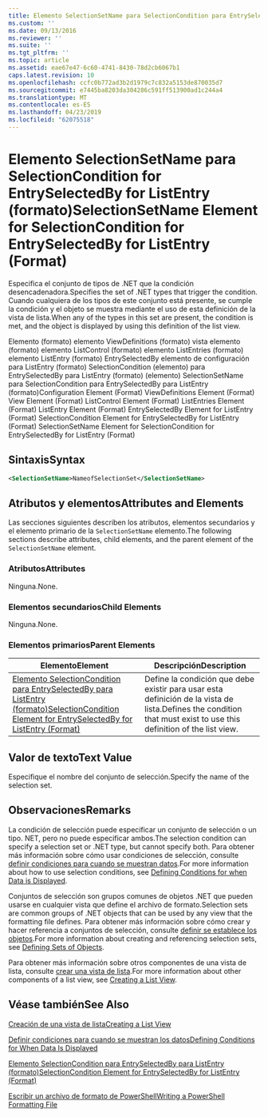 ```yaml
---
title: Elemento SelectionSetName para SelectionCondition para EntrySelectedBy para ListEntry (formato) | Microsoft Docs
ms.custom: ''
ms.date: 09/13/2016
ms.reviewer: ''
ms.suite: ''
ms.tgt_pltfrm: ''
ms.topic: article
ms.assetid: eae67e47-6c60-4741-8430-78d2cb6067b1
caps.latest.revision: 10
ms.openlocfilehash: ccfc0b772ad3b2d1979c7c832a5153de870035d7
ms.sourcegitcommit: e7445ba8203da304286c591ff513900ad1c244a4
ms.translationtype: MT
ms.contentlocale: es-ES
ms.lasthandoff: 04/23/2019
ms.locfileid: "62075518"
---
```

# <a name="selectionsetname-element-for-selectioncondition-for-entryselectedby-for-listentry-format"></a><span data-ttu-id="65b58-102">Elemento SelectionSetName para SelectionCondition for EntrySelectedBy for ListEntry (formato)</span><span class="sxs-lookup"><span data-stu-id="65b58-102">SelectionSetName Element for SelectionCondition for EntrySelectedBy for ListEntry (Format)</span></span>

<span data-ttu-id="65b58-103">Especifica el conjunto de tipos de .NET que la condición desencadenadora.</span><span class="sxs-lookup"><span data-stu-id="65b58-103">Specifies the set of .NET types that trigger the condition.</span></span> <span data-ttu-id="65b58-104">Cuando cualquiera de los tipos de este conjunto está presente, se cumple la condición y el objeto se muestra mediante el uso de esta definición de la vista de lista.</span><span class="sxs-lookup"><span data-stu-id="65b58-104">When any of the types in this set are present, the condition is met, and the object is displayed by using this definition of the list view.</span></span>

<span data-ttu-id="65b58-105">Elemento (formato) elemento ViewDefinitions (formato) vista elemento (formato) elemento ListControl (formato) elemento ListEntries (formato) elemento ListEntry (formato) EntrySelectedBy elemento de configuración para ListEntry (formato) SelectionCondition (elemento) para EntrySelectedBy para ListEntry (formato) (elemento) SelectionSetName para SelectionCondition para EntrySelectedBy para ListEntry (formato)</span><span class="sxs-lookup"><span data-stu-id="65b58-105">Configuration Element (Format) ViewDefinitions Element (Format) View Element (Format) ListControl Element (Format) ListEntries Element (Format) ListEntry Element (Format) EntrySelectedBy Element for ListEntry (Format) SelectionCondition Element for EntrySelectedBy for ListEntry (Format) SelectionSetName Element for SelectionCondition for EntrySelectedBy for ListEntry (Format)</span></span>

## <a name="syntax"></a><span data-ttu-id="65b58-106">Sintaxis</span><span class="sxs-lookup"><span data-stu-id="65b58-106">Syntax</span></span>

```xml
<SelectionSetName>NameofSelectionSet</SelectionSetName>
```

## <a name="attributes-and-elements"></a><span data-ttu-id="65b58-107">Atributos y elementos</span><span class="sxs-lookup"><span data-stu-id="65b58-107">Attributes and Elements</span></span>

<span data-ttu-id="65b58-108">Las secciones siguientes describen los atributos, elementos secundarios y el elemento primario de la `SelectionSetName` elemento.</span><span class="sxs-lookup"><span data-stu-id="65b58-108">The following sections describe attributes, child elements, and the parent element of the `SelectionSetName` element.</span></span>

### <a name="attributes"></a><span data-ttu-id="65b58-109">Atributos</span><span class="sxs-lookup"><span data-stu-id="65b58-109">Attributes</span></span>

<span data-ttu-id="65b58-110">Ninguna.</span><span class="sxs-lookup"><span data-stu-id="65b58-110">None.</span></span>

### <a name="child-elements"></a><span data-ttu-id="65b58-111">Elementos secundarios</span><span class="sxs-lookup"><span data-stu-id="65b58-111">Child Elements</span></span>

<span data-ttu-id="65b58-112">Ninguna.</span><span class="sxs-lookup"><span data-stu-id="65b58-112">None.</span></span>

### <a name="parent-elements"></a><span data-ttu-id="65b58-113">Elementos primarios</span><span class="sxs-lookup"><span data-stu-id="65b58-113">Parent Elements</span></span>

|<span data-ttu-id="65b58-114">Elemento</span><span class="sxs-lookup"><span data-stu-id="65b58-114">Element</span></span>|<span data-ttu-id="65b58-115">Descripción</span><span class="sxs-lookup"><span data-stu-id="65b58-115">Description</span></span>|
|-------------|-----------------|
|[<span data-ttu-id="65b58-116">Elemento SelectionCondition para EntrySelectedBy para ListEntry (formato)</span><span class="sxs-lookup"><span data-stu-id="65b58-116">SelectionCondition Element for EntrySelectedBy for ListEntry (Format)</span></span>](./selectioncondition-element-for-entryselectedby-for-listcontrol-format.md)|<span data-ttu-id="65b58-117">Define la condición que debe existir para usar esta definición de la vista de lista.</span><span class="sxs-lookup"><span data-stu-id="65b58-117">Defines the condition that must exist to use this definition of the list view.</span></span>|

## <a name="text-value"></a><span data-ttu-id="65b58-118">Valor de texto</span><span class="sxs-lookup"><span data-stu-id="65b58-118">Text Value</span></span>

<span data-ttu-id="65b58-119">Especifique el nombre del conjunto de selección.</span><span class="sxs-lookup"><span data-stu-id="65b58-119">Specify the name of the selection set.</span></span>

## <a name="remarks"></a><span data-ttu-id="65b58-120">Observaciones</span><span class="sxs-lookup"><span data-stu-id="65b58-120">Remarks</span></span>

<span data-ttu-id="65b58-121">La condición de selección puede especificar un conjunto de selección o un tipo. NET, pero no puede especificar ambos.</span><span class="sxs-lookup"><span data-stu-id="65b58-121">The selection condition can specify a selection set or .NET type, but cannot specify both.</span></span> <span data-ttu-id="65b58-122">Para obtener más información sobre cómo usar condiciones de selección, consulte [definir condiciones para cuando se muestran datos](./defining-conditions-for-displaying-data.md).</span><span class="sxs-lookup"><span data-stu-id="65b58-122">For more information about how to use selection conditions, see [Defining Conditions for when Data is Displayed](./defining-conditions-for-displaying-data.md).</span></span>

<span data-ttu-id="65b58-123">Conjuntos de selección son grupos comunes de objetos .NET que pueden usarse en cualquier vista que define el archivo de formato.</span><span class="sxs-lookup"><span data-stu-id="65b58-123">Selection sets are common groups of .NET objects that can be used by any view that the formatting file defines.</span></span> <span data-ttu-id="65b58-124">Para obtener más información sobre cómo crear y hacer referencia a conjuntos de selección, consulte [definir se establece los objetos](./defining-selection-sets.md).</span><span class="sxs-lookup"><span data-stu-id="65b58-124">For more information about creating and referencing selection sets, see [Defining Sets of Objects](./defining-selection-sets.md).</span></span>

<span data-ttu-id="65b58-125">Para obtener más información sobre otros componentes de una vista de lista, consulte [crear una vista de lista](./creating-a-list-view.md).</span><span class="sxs-lookup"><span data-stu-id="65b58-125">For more information about other components of a list view, see [Creating a List View](./creating-a-list-view.md).</span></span>

## <a name="see-also"></a><span data-ttu-id="65b58-126">Véase también</span><span class="sxs-lookup"><span data-stu-id="65b58-126">See Also</span></span>

[<span data-ttu-id="65b58-127">Creación de una vista de lista</span><span class="sxs-lookup"><span data-stu-id="65b58-127">Creating a List View</span></span>](./creating-a-list-view.md)

[<span data-ttu-id="65b58-128">Definir condiciones para cuando se muestran los datos</span><span class="sxs-lookup"><span data-stu-id="65b58-128">Defining Conditions for When Data Is Displayed</span></span>](./defining-conditions-for-displaying-data.md)

[<span data-ttu-id="65b58-129">Elemento SelectionCondition para EntrySelectedBy para ListEntry (formato)</span><span class="sxs-lookup"><span data-stu-id="65b58-129">SelectionCondition Element for EntrySelectedBy for ListEntry (Format)</span></span>](./selectioncondition-element-for-entryselectedby-for-listcontrol-format.md)

[<span data-ttu-id="65b58-130">Escribir un archivo de formato de PowerShell</span><span class="sxs-lookup"><span data-stu-id="65b58-130">Writing a PowerShell Formatting File</span></span>](./writing-a-powershell-formatting-file.md)
